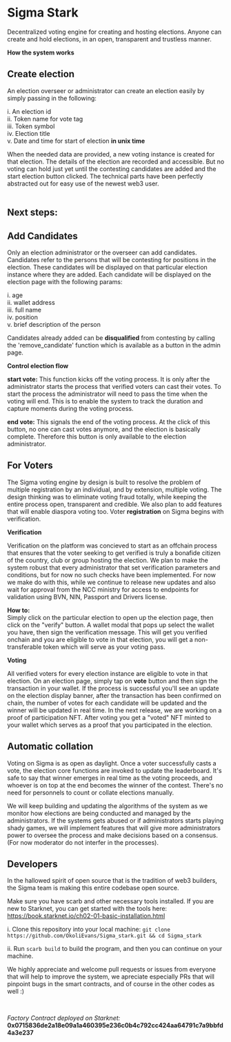 # Sigma Stark
Decentralized voting engine for creating and hosting elections. Anyone can create and hold elections, in an open, transparent and trustless manner. 

**How the system works**
## Create election
An election overseer or administrator can create an election easily by simply passing in the following: 

i. An election id <br/>
ii. Token name for vote tag <br/>
iii. Token symbol <br/>
iv. Election title <br/>
v. Date and time for start of election **in unix time** <br/>

When the needed data are provided, a new voting instance is created for that election. The details of the election are recorded and accessible. But no voting can hold just yet until the contesting candidates are added and the start election button clicked. The technical parts have been perfectly abstracted out for easy use of the newest web3 user.
</br>
</br>
## Next steps:

## Add Candidates
Only an election administrator or the overseer can add candidates. Candidates refer to the persons that will be contesting for positions in the election. These candidates will be displayed on that particular election instance where they are added.
Each candidate will be displayed on the election page with the following params:

i. age <br/>
ii. wallet address <br/>
iii. full name <br/>
iv. position <br/>
v. brief description of the person <br/>

Candidates already added can be **disqualified** from contesting by calling the 'remove_candidate' function which is available as a button in the admin page.

**Control election flow**

**start vote:** This function kicks off the voting process. It is only after the administrator starts the process that verified voters can cast their votes. To start the process the administrator will need to pass the time when the voting will end. This is to enable the system to track the duration and capture moments during the voting process.

**end vote:** This signals the end of the voting process. At the click of this button, no one can cast votes anymore, and the election is basically complete. Therefore this button is only available to the election administrator.


## For Voters

The Sigma voting engine by design is built to resolve the problem of multiple registration by an individual, and by extension, multiple voting. The design thinking was to eliminate voting fraud totally, while keeping the entire process open, transparent and credible. We also plan to add features that will enable diaspora voting too. Voter **registration** on Sigma begins with verification.

**Verification** <br/>

Verification on the platform was concieved to start as an offchain process that ensures that the voter seeking to get verified is truly a bonafide citizen of the country, club or group hosting the election. We plan to make the system robust that every administrator that set verification parameters and conditions, but for now no such checks have been implemented. For now we make do with this, while we continue to release new updates and also wait for approval from the NCC ministry for access to endpoints for validation using BVN, NIN, Passport and Drivers license.

**How to:** <br/>
Simply click on the particular election to open up the election page, then click on the "verify" button. A wallet modal that pops up select the wallet you have, then sign the verification message. This will get you verified onchain and you are eligible to vote in that election, you will get a non-transferable token which will serve as your voting pass. 


**Voting**

All verified voters for every election instance are eligible to vote in that election. On an election page, simply tap on **vote** button and then sign the transaction in your wallet. If the process is successful you'll see an update on the election display banner, after the transaction has been confirmed on chain, the number of votes for each candidate will be updated and the winner will be updated in real time.
In the next release, we are working on a proof of participation NFT. After voting you get a "voted" NFT minted to your wallet which serves as a proof that you participated in the election.


## Automatic collation

Voting on Sigma is as open as daylight. Once a voter successfully casts a vote, the election core functions are invoked to update the leaderboard. It's safe to say that winner emerges in real time as the voting proceeds, and whoever is on top at the end becomes the winner of the contest. There's no need for personnels to count or collate elections manually. 

We will keep building and updating the algorithms of the system as we monitor how elections are being conducted and managed by the administrators. If the systems gets abused or if administrators starts playing shady games, we will implement features that will give more administrators power to oversee the process and make decisions based on a consensus. (For now moderator do not interfer in the processes).


## Developers

In the hallowed spirit of open source that is the tradition of web3 builders, the Sigma team is making this entire codebase open source. 

Make sure you have scarb and other necessary tools installed. If you are new to Starknet, you can get started with the tools here: https://book.starknet.io/ch02-01-basic-installation.html  

i. Clone this repository into your local machine: ```git clone https://github.com/OkoliEvans/Sigma_stark.git && cd Sigma_stark```

ii. Run ```scarb build``` to build the program, and then you can continue on your machine.


We highly appreciate and welcome pull requests or issues from everyone that will help to improve the system, we apreciate especially PRs that will pinpoint bugs in the smart contracts, and of course in the other codes as well :)

<br/>

*Factory Contract deployed on Starknet:* **0x0715836de2a18e09a1a460395e236c0b4c792cc424aa64791c7a9bbfd4a3e237**






